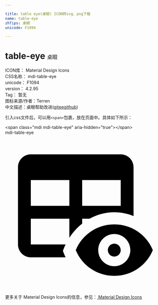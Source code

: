 ```yaml
---

title: table eye(桌眼) ICON转svg、png下载
name: table-eye
zhTips: 桌眼
unicode: F1094

---
```


# table-eye  <small style="font-size: 60%;font-weight: 100">桌眼</small>


<div class="detail-page">
<p>
<span>
ICON库：
<span class="badge-secondary badge">Material Design Icons</span> 
</span>
<br/>
<span>
CSS名称：
<span class="badge-secondary badge">mdi-table-eye</span> 
</span>
<br/>
<span>
unicode：
<span class="badge-secondary badge">F1094</span> 
</span>
<br/>
<span>
version：
<span class="badge-secondary badge">4.2.95</span> 
</span>
<br/>
<span>Tag：
<span class="badge-light badge">暂无</span>
</span>
<br/>
<span>图标来源/作者：<span class="badge-light badge">Terren</span></span> 
<br/>
<span class="zh-detail">中文描述：<span class="badge-primary badge">桌眼</span><span class="help-link"><span>帮助改进</span>(<a href="https://gitee.com/liuwave/icon-helper/edit/master/json/material/table-eye.json" target="_blank" rel="noopener noreferrer">gitee</a><a href="https://github.com/liuwave/icon-helper/edit/master/json/material/table-eye.json" target="_blank" rel="noopener noreferrer">github</a></span>)</span><br/>
</p>
</div>
<div class="alert alert-dark">
  <i class="mdi mdi-table-eye mdi-48px"></i>
  <i class="mdi mdi-table-eye mdi-36px"></i>
  <i class="mdi mdi-table-eye mdi-24px"></i>
  <i class="mdi mdi-table-eye mdi-18px"></i>
</div>
<div>
  <p>引入css文件后，可以用<code>&lt;span&gt;</code>包裹，放在页面中。具体如下所示：    
  </p>
  <div class="alert alert-primary" style="font-size: 14px">
    &lt;span class="mdi mdi-table-eye" aria-hidden="true"&gt;&lt;/span&gt;
    <copy-btn content='<span class="mdi mdi-table-eye" aria-hidden="true"></span>'></copy-btn>
  </div>
  <div class="alert alert-secondary">
    <i class="mdi mdi-table-eye"
    style="font-size: 24px"
    aria-hidden="true"></i> mdi-table-eye
    <copy-btn content="mdi-table-eye" btn-title="复制图标名称"></copy-btn>
  </div>
</div>
<div id="svg" class="svg-wrap">
<svg xmlns="http://www.w3.org/2000/svg" viewBox="0 0 24 24"><path d="M17 16.88C17.56 16.88 18 17.32 18 17.88S17.56 18.88 17 18.88 16 18.43 16 17.88 16.44 16.88 17 16.88M17 13.88C19.73 13.88 22.06 15.54 23 17.88C22.06 20.22 19.73 21.88 17 21.88S11.94 20.22 11 17.88C11.94 15.54 14.27 13.88 17 13.88M17 15.38C15.62 15.38 14.5 16.5 14.5 17.88S15.62 20.38 17 20.38 19.5 19.26 19.5 17.88 18.38 15.38 17 15.38M18 3H4C2.9 3 2 3.9 2 5V17C2 18.1 2.9 19 4 19H9.42C9.26 18.68 9.12 18.34 9 18C9.12 17.66 9.26 17.32 9.42 17H4V13H10V15.97C10.55 15.11 11.23 14.37 12 13.76V13H13.15C14.31 12.36 15.62 12 17 12C18.06 12 19.07 12.21 20 12.59V5C20 3.9 19.1 3 18 3M10 11H4V7H10V11M18 11H12V7H18V11Z" /></svg>
</div>
<detail full-name='mdi-table-eye'></detail>
    
<div><p>更多关于 Material Design Icons的信息，参见：<a target="_blank" href="https://iconhelper.cn/material.html"> Material Design Icons</a>
</p></div>
